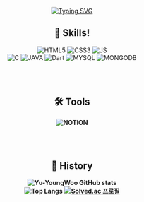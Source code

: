 <div align = "center">
<!--
  <img src="https://capsule-render.vercel.app/api?type=waving&color=gradient&height=150&section=header&text=&fontSize=70&fontAlign=50&descAlign=50&descAlignY=50&animation=fadeIn&fontColor=" />
-->
  
[![Typing SVG](https://readme-typing-svg.herokuapp.com/?lines=Hi!+I'm+Young+Woo!;&center=true&vCenter=true&color=4FD3C4&font=Fredoka&size=30&width=700&height=100)](https://git.io/typing-svg)


<h2 align = "center"><b>📖 Skills! </b></h2>
<p align = "center">
  <img alt="HTML5" src ="https://img.shields.io/badge/HTML5-E34F26.svg?&style=for-the-badge&logo=html5&logoColor=white" />
  <img alt="CSS3" src ="https://img.shields.io/badge/CSS3-1572B6.svg?&style=for-the-badge&logo=css3&logoColor=white"/>
  <img alt="JS" src ="https://img.shields.io/badge/JAVASCRIPT-F7DF1E.svg?&style=for-the-badge&logo=javascript&logoColor=black"/>
  </br>
  <img alt="C" src ="https://img.shields.io/badge/C-A8B9CC.svg?&style=for-the-badge&logo=C&logoColor=white"/>
  <img alt="JAVA" src ="https://img.shields.io/badge/JAVA-007396.svg?&style=for-the-badge&logo=java&logoColor=white"/>
  <img alt="Dart" src ="https://img.shields.io/badge/DART-0175C2.svg?&style=for-the-badge&logo=dart&logoColor=white"/>
  <img alt="MYSQL" src ="https://img.shields.io/badge/MYSQL-4479A1.svg?&style=for-the-badge&logo=mysql&logoColor=white"/>
  <img alt="MONGODB" src ="https://img.shields.io/badge/MONGODB-47A248.svg?&style=for-the-badge&logo=mongodb&logoColor=white"/>
  </br>
</p>

</br></br>


<h2><b>🛠 Tools <b></h2>
<p align = "center">
  <img alt="NOTION" src ="https://img.shields.io/badge/NOTION-000000.svg?&style=for-the-badge&logo=notion&logoColor=white"/>
</p>
  
  
</br></br>
 
<h2><b>🧾 History <b></h2>

![Yu-YoungWoo GitHub stats](https://github-readme-stats.vercel.app/api?username=Yu-YoungWoo&show_icons=true&theme=ayu-mirage&count-private=true)
</br>
![Top Langs](https://github-readme-stats.vercel.app/api/top-langs/?username=Yu-YoungWoo&layout=compact&theme=ayu-mirage&langs_count=5&count-private=true)
[![Solved.ac 프로필](http://mazassumnida.wtf/api/v2/generate_badge?boj=taeuk14)](https://solved.ac/taeuk14)


<!--
<img src="https://capsule-render.vercel.app/api?type=waving&color=gradient&height=150&section=footer&fontAlign=50&descAlign=50&descAlignY=50" />
-->

</div>


